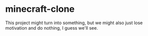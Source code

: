 # minecraft-clone
This project might turn into something, but we might also just lose motivation and do nothing, I guess we'll see.